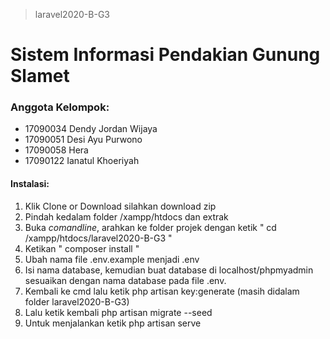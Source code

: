 > laravel2020-B-G3
# Sistem Informasi Pendakian Gunung Slamet

### Anggota Kelompok:

- 17090034 Dendy Jordan Wijaya
- 17090051 Desi Ayu Purwono
- 17090058 Hera
- 17090122 Ianatul Khoeriyah

#### Instalasi:
 1. Klik Clone or Download silahkan download zip
 2. Pindah kedalam folder /xampp/htdocs dan extrak 
 3. Buka _comandline_, arahkan ke folder projek dengan ketik
  " cd /xampp/htdocs/laravel2020-B-G3 "
 4. Ketikan " composer install "
 5. Ubah nama file .env.example menjadi .env
 6. Isi nama database, kemudian buat database di localhost/phpmyadmin sesuaikan dengan nama database pada file .env.
 7. Kembali ke cmd lalu ketik php artisan key:generate (masih didalam folder laravel2020-B-G3)
 8. Lalu ketik kembali php artisan migrate --seed
 9. Untuk menjalankan ketik php artisan serve

